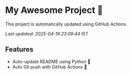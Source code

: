 # My Awesome Project 🚀

This project is automatically updated using GitHub Actions.

_Last updated: 2025-04-19 23:09:44 IST_

## Features
- Auto-update README using Python 🐍
- Auto Git push with GitHub Actions 🤖
